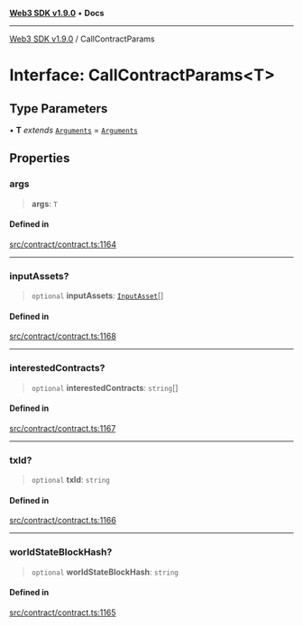 [**Web3 SDK v1.9.0**](../README.md) • **Docs**

***

[Web3 SDK v1.9.0](../globals.md) / CallContractParams

# Interface: CallContractParams\<T\>

## Type Parameters

• **T** *extends* [`Arguments`](../type-aliases/Arguments.md) = [`Arguments`](../type-aliases/Arguments.md)

## Properties

### args

> **args**: `T`

#### Defined in

[src/contract/contract.ts:1164](https://github.com/Mystic-Nayy/alephium-web3/blob/c1afd789a197ce5fe21f08c2965942090157c33d/packages/web3/src/contract/contract.ts#L1164)

***

### inputAssets?

> `optional` **inputAssets**: [`InputAsset`](InputAsset.md)[]

#### Defined in

[src/contract/contract.ts:1168](https://github.com/Mystic-Nayy/alephium-web3/blob/c1afd789a197ce5fe21f08c2965942090157c33d/packages/web3/src/contract/contract.ts#L1168)

***

### interestedContracts?

> `optional` **interestedContracts**: `string`[]

#### Defined in

[src/contract/contract.ts:1167](https://github.com/Mystic-Nayy/alephium-web3/blob/c1afd789a197ce5fe21f08c2965942090157c33d/packages/web3/src/contract/contract.ts#L1167)

***

### txId?

> `optional` **txId**: `string`

#### Defined in

[src/contract/contract.ts:1166](https://github.com/Mystic-Nayy/alephium-web3/blob/c1afd789a197ce5fe21f08c2965942090157c33d/packages/web3/src/contract/contract.ts#L1166)

***

### worldStateBlockHash?

> `optional` **worldStateBlockHash**: `string`

#### Defined in

[src/contract/contract.ts:1165](https://github.com/Mystic-Nayy/alephium-web3/blob/c1afd789a197ce5fe21f08c2965942090157c33d/packages/web3/src/contract/contract.ts#L1165)
